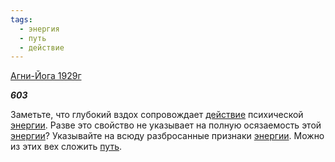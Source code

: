 ```yaml
---
tags:
  - энергия
  - путь
  - действие
---
```

[Агни-Йога 1929г](https://127.0.0.1:4002/agni/1929)

___603___

Заметьте, что глубокий вздох сопровождает [действие](../../../tags/#действие) психической [энергии](../../../tags/#энергия). Разве это свойство не указывает на полную осязаемость этой [энергии](../../../tags/#энергия)? Указывайте на всюду разбросанные признаки [энергии](../../../tags/#энергия). Можно из этих вех сложить [путь](../../../tags/#путь).